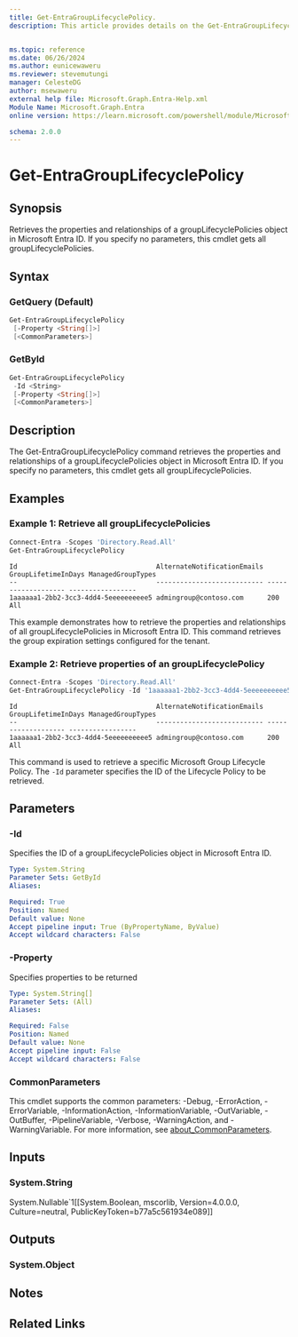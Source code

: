 ```yaml
---
title: Get-EntraGroupLifecyclePolicy.
description: This article provides details on the Get-EntraGroupLifecyclePolicy command.


ms.topic: reference
ms.date: 06/26/2024
ms.author: eunicewaweru
ms.reviewer: stevemutungi
manager: CelesteDG
author: msewaweru
external help file: Microsoft.Graph.Entra-Help.xml
Module Name: Microsoft.Graph.Entra
online version: https://learn.microsoft.com/powershell/module/Microsoft.Graph.Entra/Get-EntraGroupLifecyclePolicy

schema: 2.0.0
---
```


# Get-EntraGroupLifecyclePolicy

## Synopsis

Retrieves the properties and relationships of a groupLifecyclePolicies object in Microsoft Entra ID.
If you specify no parameters, this cmdlet gets all groupLifecyclePolicies.

## Syntax

### GetQuery (Default)

```powershell
Get-EntraGroupLifecyclePolicy
 [-Property <String[]>]
 [<CommonParameters>]
```

### GetById

```powershell
Get-EntraGroupLifecyclePolicy
 -Id <String>
 [-Property <String[]>]
 [<CommonParameters>]
```

## Description

The Get-EntraGroupLifecyclePolicy command retrieves the properties and relationships of a groupLifecyclePolicies object in Microsoft Entra ID.
If you specify no parameters, this cmdlet gets all groupLifecyclePolicies.

## Examples

### Example 1: Retrieve all groupLifecyclePolicies

```powershell
Connect-Entra -Scopes 'Directory.Read.All'
Get-EntraGroupLifecyclePolicy
```

```output
Id                                   AlternateNotificationEmails GroupLifetimeInDays ManagedGroupTypes
--                                   --------------------------- ------------------- -----------------
1aaaaaa1-2bb2-3cc3-4dd4-5eeeeeeeeee5 admingroup@contoso.com      200                 All

```

This example demonstrates how to retrieve the properties and relationships of all groupLifecyclePolicies in Microsoft Entra ID.
This command retrieves the group expiration settings configured for the tenant.

### Example 2: Retrieve properties of an groupLifecyclePolicy

```powershell
Connect-Entra -Scopes 'Directory.Read.All'
Get-EntraGroupLifecyclePolicy -Id '1aaaaaa1-2bb2-3cc3-4dd4-5eeeeeeeeee5'
```

```output
Id                                   AlternateNotificationEmails GroupLifetimeInDays ManagedGroupTypes
--                                   --------------------------- ------------------- -----------------
1aaaaaa1-2bb2-3cc3-4dd4-5eeeeeeeeee5 admingroup@contoso.com      200                 All
```

This command is used to retrieve a specific Microsoft Group Lifecycle Policy. The `-Id` parameter specifies the ID of the Lifecycle Policy to be retrieved.

## Parameters

### -Id

Specifies the ID of a groupLifecyclePolicies object in Microsoft Entra ID.

```yaml
Type: System.String
Parameter Sets: GetById
Aliases:

Required: True
Position: Named
Default value: None
Accept pipeline input: True (ByPropertyName, ByValue)
Accept wildcard characters: False
```

### -Property

Specifies properties to be returned

```yaml
Type: System.String[]
Parameter Sets: (All)
Aliases:

Required: False
Position: Named
Default value: None
Accept pipeline input: False
Accept wildcard characters: False
```

### CommonParameters

This cmdlet supports the common parameters: -Debug, -ErrorAction, -ErrorVariable, -InformationAction, -InformationVariable, -OutVariable, -OutBuffer, -PipelineVariable, -Verbose, -WarningAction, and -WarningVariable. For more information, see [about_CommonParameters](https://go.microsoft.com/fwlink/?LinkID=113216).

## Inputs

### System.String

System.Nullable\`1\[\[System.Boolean, mscorlib, Version=4.0.0.0, Culture=neutral, PublicKeyToken=b77a5c561934e089\]\]

## Outputs

### System.Object

## Notes

## Related Links
